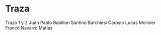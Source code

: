 # Traza
Traza 1 y 2
Juan Pablo Babillon
Santino Barchiesi 
Carosio Lucas
Molinier Franco
Navarro Matias

